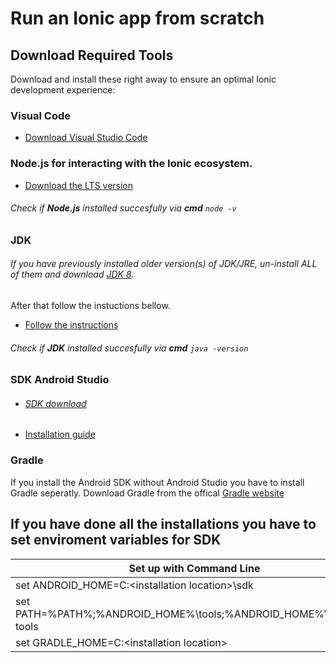 # Run an Ionic app from scratch

## Download Required Tools

Download and install these right away to ensure an optimal Ionic development experience:


### **Visual Code**
- [Download Visual Studio Code](https://code.visualstudio.com/download)



### **Node.js** for interacting with the Ionic ecosystem. 
- [Download the LTS version](https://nodejs.org/en/)
###### Check if **Node.js** installed succesfully via **cmd**  `node -v`




### **JDK**

###### If you have previously installed older version(s) of JDK/JRE, un-install ALL of them and download [JDK 8](https://www.oracle.com/java/technologies/javase/javase-jdk8-downloads.html).
After that follow the instuctions bellow.

- [Follow the instructions](https://www3.ntu.edu.sg/home/ehchua/programming/howto/JDK_Howto.html)
 ###### Check if **JDK** installed succesfully via **cmd**  `java -version`




### **SDK Android Studio**
- ###### [SDK download](https://developer.android.com/studio/index.html#downloads)

- [Installation guide](https://ionicframework.com/docs/developing/android)




### **Gradle**

If you install the Android SDK without Android Studio you have to install Gradle seperatly.
 Download Gradle from the offical [Gradle website](https://gradle.org/)


## If you have done all the installations you have to set enviroment variables for SDK

|                     Set up with Command Line                       |
| ------------------------------------------------------------------ |
| set ANDROID_HOME=C:\<installation location>\sdk                    |
| set PATH=%PATH%;%ANDROID_HOME%\tools;%ANDROID_HOME%\platform-tools |
| set GRADLE_HOME=C:\<installation location>                         |
